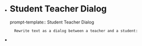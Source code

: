 - # Student Teacher Dialog
    prompt-template:: Student Teacher Dialog
    ```prompt
      Rewrite text as a dialog between a teacher and a student:
    ```
-